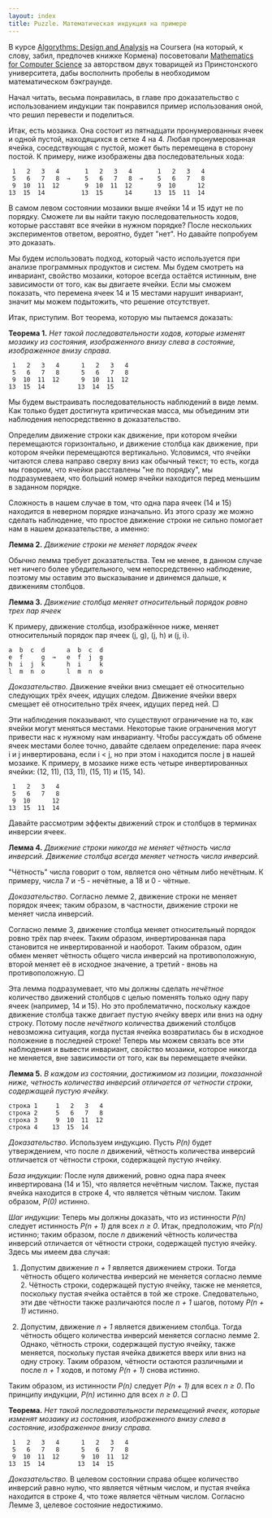 ```yaml
---
layout: index
title: Puzzle. Математическая индукция на примере
---
```


В  курсе  [Algorythms:  Design  and  Analysis][algo  course]  на  Coursera  (на
который, к  слову, забил,  предпочев книжке Кормена)  посоветовали [Mathematics
for  Computer  Science][book] за  авторством  двух  товарищей из  Принстонского
университета, дабы восполнить пробелы в необходимом математическом бэкграунде.

Начал читать, весьма  понравилась, в главе про  доказательство с использованием
индукции  так  понравился пример  использования  оной,  что решил  перевести  и
поделиться.

Итак, есть  мозаика. Она  состоит из пятнадцати  пронумерованных ячеек  и одной
пустой, находящихся в сетке 4 на 4. Любая пронумерованная ячейка, соседствующая
с пустой,  может быть перемещена в  сторону постой. К примеру,  ниже изображены
два последовательных хода:

     1   2   3   4       1   2   3   4       1   2   3   4
     5   6   7   8  →    5   6   7   8  →    5   6   7   8
     9  10  11  12       9  10  11  12       9  10      12
    13  15  14          13  15      14      13  15  11  14

В самом левом состоянии мозаики выше ячейки 14 и 15 идут не по порядку. Сможете
ли  вы найти  такую последовательность  ходов, которые  расставят все  ячейки в
нужном порядке? После нескольких  экспериментов ответом, вероятно, будет "нет".
Но давайте попробуем это доказать.

Мы  будем   использовать  подход,   который  часто  используется   при  анализе
программных  продуктов  и систем.  Мы  будем  смотреть на  инвариант,  свойство
мозаики,  которое всегда  остаётся истинным,  вне зависимости  от того,  как вы
двигаете ячейки.  Если мы сможем показать,  что перемена ячеек 14  и 15 местами
нарушит инвариант, значит мы можем подытожить, что решение отсутствует.

Итак, приступим. Вот теорема, которую мы пытаемся доказать:

**Теорема 1.** *Нет такой последовательности  ходов, которые изменят мозаику из
состояния, изображенного внизу слева в состояние, изображенное внизу справа.*

     1   2   3   4      1   2   3   4
     5   6   7   8      5   6   7   8
     9  10  11  12      9  10  11  12
    13  15  14         13  14  15

Мы  будем выстраивать  последовательность наблюдений  в виде  лемм. Как  только
будет достигнута критическая масса, мы объединим эти наблюдения непосредственно
в доказательство.

Определим  движение  строки  как  движение,  при  котором  ячейки  перемещаются
горизонтально, и движение столбца как движение, при котором ячейки перемещаются
вертикально.  Условимся, что  ячейки  читаются слева  направо  сверху вниз  как
обычный  текст; то  есть,  когда  мы говорим,  что  ячейки  расставлены "не  по
порядку", мы подразумеваем, что больший  номер ячейки находится перед меньшим в
заданном порядке.

Сложность в  нашем случае  в том,  что одна пара  ячеек (14  и 15)  находится в
неверном порядке  изначально. Из этого  сразу же можно сделать  наблюдение, что
простое  движение строки  не  сильно  помогает нам  в  нашем доказательстве,  а
именно:

**Лемма 2.** *Движение строки не меняет порядок ячеек*

Обычно лемма требует  доказательства. Тем не менее, в данном  случае нет ничего
более  убедительного, чем  непосредственно наблюдение,  поэтому мы  оставим это
высказывание и двинемся дальше, к движениям столбцов.

**Лемма  3.** *Движение  столбца меняет  относительный порядок  ровно трех  пар
ячеек*

К примеру,  движение столбца,  изображённое ниже, меняет  относительный порядок
пар ячеек (j, g), (j, h) и (j, i).

    a  b  c  d      a  b  c  d
    e  f     g  →   e  f  j  g
    h  i  j  k      h  i     k
    l  m  n  o      l  m  n  o

*Доказательство.* Движение  ячейки вниз смещает её  относительно следующих трёх
ячеек, идущих следом. Движение ячейки вверх смещает её относительно трёх ячеек,
идущих перед ней. □

Эти наблюдения показывают,  что существуют ограничение на то,  как ячейки могут
меняться местами. Некоторые такие ограничения  могут привести нас к нужному нам
инварианту.  Чтобы рассуждать  об  обмене ячеек  местами  более точно,  давайте
сделаем определение: пара ячеек i и j инвертирована,  если i < j, но при этом i
находится  после j  в нашей  мозаике.  К примеру,  в мозаике  ниже есть  четыре
инвертированных ячейки: (12, 11), (13, 11), (15, 11) и (15, 14).

     1   2   3   4
     5   6   7   8
     9  10      12
    13  15  11  14

Давайте рассмотрим эффекты движений строк и столбцов в терминах инверсии ячеек.

**Лемма  4.**  *Движение строки  никогда  не  меняет чётность  числа  инверсий.
Движение столбца всегда меняет четность числа инверсий.*

"Чётность" числа говорит  о том, является оно чётным либо  нечётным. К примеру,
числа 7 и -5 - нечётные, а 18 и 0 - чётные.

*Доказательство.* Согласно  лемме 2, движение  строки не меняет  порядок ячеек;
таким образом, в частности, движение строки не меняет числа инверсий.

Согласно лемме 3, движение столбца  меняет относительный порядок ровно трёх пар
ячеек.  Таким образом,  инвертированная  пара становится  не инвертированной  и
наоборот. Таким  образом, один обмен  меняет чётность общего числа  инверсий на
противоположную, второй  меняет её  в исходное  значение, а  третий -  вновь на
противоположную. □

Эта лемма подразумевает,  что мы должны сделать  *нечётное* количество движений
столбцов с целью  поменять только одну пару  ячеек (например, 14 и  15). Но это
проблематично, поскольку  каждое движение  столбца также двигает  пустую ячейку
вверх или  вниз на  одну строку. Потому  после *нечётного*  количества движений
столбцов невозможна  ситуация, когда пустая  ячейка возвратилась бы  в исходное
положение  в последней  строке!  Теперь  мы можем  связать  все эти  наблюдения
и  вывести  инвариант,  свойство  мозаики, которое  никогда  не  меняется,  вне
зависимости от того, как вы перемещаете ячейки.

**Лемма 5.**  *В каждом из  состоянии, достижимом из позиции,  показанной ниже,
четность количества  инверсий отличается от четности  строки, содержащей пустую
ячейку.*

    строка 1     1   2   3   4
    строка 2     5   6   7   8
    строка 3     9  10  11  12
    строка 4    13  15  14

*Доказательство.*  Используем индукцию.  Пусть *P(n)*  будет утверждением,  что
после *n* движений, чётность количества инверсий отличается от чётности строки,
содержащей пустую ячейку.

*База индукции:* После нуля движений, ровно одна пара ячеек инвертирована (14 и
15), что является  нечётным числом. Также, пустая ячейка находится  в строке 4,
что является чётным числом. Таким образом, *P(0)* истинно.

*Шаг индукции:*  Теперь мы  должны доказать, что  из истинности  *P(n)* следует
истинность *P(n + 1)* для всех *n  ≥ 0*. Итак, предположим, что *P(n)* истинно;
таким образом,  после *n* движений  чётность количества инверсий  отличается от
чётности строки, содержащей пустую ячейку. Здесь мы имеем два случая:

1. Допустим движение  *n + 1* является движением строки.  Тогда чётность общего
количества инверсий не  меняется согласно лемме 2.  Чётность строки, содержащей
пустую ячейку,  также не меняется,  поскольку пустая  ячейка остаётся в  той же
строке. Следовательно, эти две чётности также  различаются после *n + 1* шагов,
потому *P(n + 1)* истинно.

2. Допустим, движение *n + 1* является движением столбца. Тогда чётность общего
количества  инверсий  меняется  согласно  лемме  2.  Однако,  чётность  строки,
содержащей  пустую ячейку,  также  меняется, поскольку  пустая ячейка  движется
вверх или  вниз на одну строку.  Таким образом, чётности остаются  различными и
после *n + 1* ходов, и потому *P(n + 1)* снова истинно.

Таким образом,  из истинности *P(n)* следует  *P(n + 1)*  для всех *n ≥  0*. По
принципу индукции, *P(n)* истинно для всех *n ≥ 0*. □

**Теорема.** *Нет  такой последовательности перемещений ячеек,  которые изменят
мозаику из состояния, изображенного внизу слева в состояние, изображенное внизу
справа.*

     1   2   3   4      1   2   3   4
     5   6   7   8      5   6   7   8
     9  10  11  12      9  10  11  12
    13  15  14         13  14  15

*Доказательство.* В  целевом состоянии  справа общее количество  инверсий равно
нулю, что  является чётным числом,  и пустая ячейка  находится в строке  4, что
тоже является чётным числом. Согласно Лемме 3, целевое состояние недостижимо.



[algo course]: https://www.coursera.org/course/algo
[book]: http://www.cs.princeton.edu/courses/archive/spr10/cos433/mathcs.pdf
